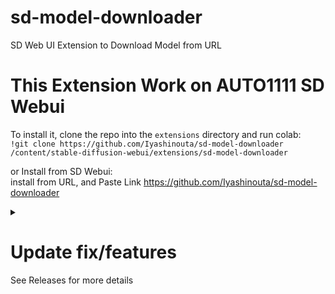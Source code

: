 # sd-model-downloader
SD Web UI Extension to Download Model from URL
  
# This Extension Work on AUTO1111 SD Webui

To install it, clone the repo into the `extensions` directory and run colab:<br>
`!git clone https://github.com/Iyashinouta/sd-model-downloader /content/stable-diffusion-webui/extensions/sd-model-downloader`

or Install from SD Webui:<br>
install from URL, and Paste Link https://github.com/Iyashinouta/sd-model-downloader

<details><summary><b>
  <h1>Update fix/features</h>
  </b></summary>
  
  - May 30, 2023<br>
    - bug fix : path fix<br>
    - bug fix : downloading `card-no-preview.png` if not exist
  - May 28, 2023<br>
    - adding features : save to <a href=https://github.com/kohya-ss/sd-webui-additional-networks>AddNet Extension</a><br>
    - optimizing fix : more stable, though in latest version on webui<br>
  - May 26, 2023<br>
    - optimizing fix : fix performance when reading information<br>
  - May 22, 2023<br>
    - bug fix : getting error while downloading Huggingface<br>
  
  - May 21, 2023<br>
    - adding feature : show image preview model and save to thumbnail<br>
    - fix : re-organize ui<br>

  - May 12, 2023<br>
    - adding features : submit url/filename<br>
    - bug fix : path fix<br>
  
</details>
See Releases for more details
